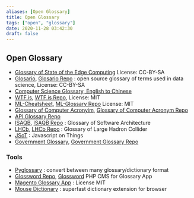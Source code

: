 ```yaml
---
aliases: [Open Glossary]
title: Open Glossary
tags: ["open", "glossary"]
date: 2020-11-28 03:42:30
draft: false
---
```


## Open Glossary

- [Glossary of State of the Edge Computing](https://github.com/State-of-the-Edge/glossary) License: CC-BY-SA
- [Glosario](https://carpentries.github.io/glosario/), [Glosario Repo](https://github.com/carpentries/glosario) : open source glossary of terms used in data science, License: CC-BY-SA
- [Computer Science Glossary, English to Chinese](https://github.com/JuanitoFatas/Computer-Science-Glossary)
- [WTF.is](https://whatthefuck.is/), [WTF.is Repo](https://github.com/gaearon/whatthefuck.is), License: MIT
- [ML-Cheatsheet](http://ml-cheatsheet.readthedocs.io/), [ML-Glossary Repo](https://github.com/bfortuner/ml-glossary) License: MIT
- [Glossary of Computer Acronyim](https://cf-glossary.cfapps.io/), [Glossary of Computer Acronym Repo](https://github.com/pivotal-cf/glossary)
- [API Glossary Repo](https://github.com/Kong/apiglossary)
- [ISAQB](https://leanpub.com/isaqbglossary/read), [ISAQB Repo](https://github.com/isaqb-org/glossary) : Glossary of Software Architecture
- [LHCb](https://lhcb.github.io/glossary), [LHCb Repo](https://github.com/lhcb/glossary) : Glossary of Large Hadron Collider
- [JSoT](https://github.com/lyzadanger/JSoT) : Javascript on Things
- [Government Glossary](https://ben.balter.com/government-glossary/), [Government Glossary Repo](https://github.com/benbalter/government-glossary)

### Tools

- [Pyglossary](https://github.com/ilius/pyglossary) : convert between many glossary/dictionary format
- [Glossword Repo](https://github.com/glosswordteam/Glossword), [Glossword](http://glossword.biz/) PHP CMS for Glossary App
- [Magento Glossary App](https://github.com/magento/glossary) : License MIT
- [Mouse Dictionary](https://github.com/wtetsu/mouse-dictionary) : superfast dictionary extension for browser
